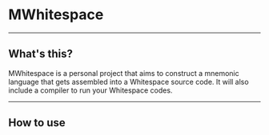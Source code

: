 # MWhitespace

----

## What's this?

MWhitespace is a personal project that aims to construct a mnemonic language
that gets assembled into a Whitespace source code. It will also include a
compiler to run your Whitespace codes.

----

## How to use
